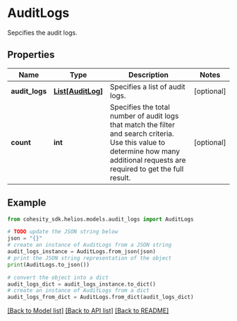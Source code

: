# AuditLogs

Sepcifies the audit logs.

## Properties

Name | Type | Description | Notes
------------ | ------------- | ------------- | -------------
**audit_logs** | [**List[AuditLog]**](AuditLog.md) | Specifies a list of audit logs. | [optional] 
**count** | **int** | Specifies the total number of audit logs that match the filter and search criteria. Use this value to determine how many additional requests are required to get the full result. | [optional] 

## Example

```python
from cohesity_sdk.helios.models.audit_logs import AuditLogs

# TODO update the JSON string below
json = "{}"
# create an instance of AuditLogs from a JSON string
audit_logs_instance = AuditLogs.from_json(json)
# print the JSON string representation of the object
print(AuditLogs.to_json())

# convert the object into a dict
audit_logs_dict = audit_logs_instance.to_dict()
# create an instance of AuditLogs from a dict
audit_logs_from_dict = AuditLogs.from_dict(audit_logs_dict)
```
[[Back to Model list]](../README.md#documentation-for-models) [[Back to API list]](../README.md#documentation-for-api-endpoints) [[Back to README]](../README.md)



